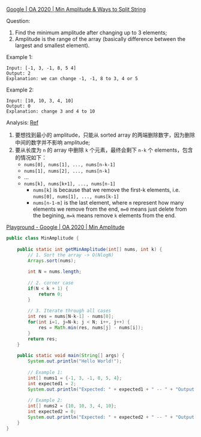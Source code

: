 [Google | OA 2020 | Min Amplitude & Ways to Split String](https://leetcode.com/discuss/interview-question/553399/)

Question:
1. Find the minimum amplitude after changing up to 3 elements;
2. Amplitude is the range of the array (basically difference between the largest and smallest element).


Example 1:
```
Input: [-1, 3, -1, 8, 5 4]
Output: 2
Explanation: we can change -1, -1, 8 to 3, 4 or 5
```


Example 2:
```
Input: [10, 10, 3, 4, 10]
Output: 0
Explanation: change 3 and 4 to 10
```


Analysis: [Ref](https://leetcode.com/discuss/interview-question/553399/Google-or-OA-2020-or-Min-Amplitude-and-Ways-to-Split-String/496073)
1. 要想找到最小的 amplitude，只能从 sorted array 的两端删除数字，因为删除中间的数字并不影响 amplitude;
2. 要从长度为 `n` 的 array 中删除 `k` 个元素，最终会剩下 `n-k` 个 elements，包含的情况如下：
    * `nums[0], nums[1], ..., nums[n-k-1]`
    * `nums[1], nums[2], ..., nums[n-k]`
    * ...
    * `nums[k], nums[k+1], ..., nums[n-1]`
        * `nums[k]` is because that we remove the first-k elements, i.e. `nums[0], nums[1], ..., nums[k-1]`
        * `nums[n-1-m]` is the last element, where `m` represent how many elements we remove from the end, `m=0` means just delete from the begining, `m=k` means remove `k` elements from the end.

  
[Playground - Google | OA 2020 | Min Amplitude](https://leetcode.com/playground/FGZCGYpL)  
```java
public class MinAmplitude {
    
    public static int getMinAmplitude(int[] nums, int k) {
        // 1. Sort the array -> O(NlogN)
        Arrays.sort(nums);
        
        int N = nums.length;
        
        // 2. corner case
        if(N < k + 1) {
            return 0;
        }
        
        // 3. Iterate through all cases
        int res = nums[N-k-1] - nums[0]; 
        for(int i=1, j=N-k; j < N; i++, j++) {
            res = Math.min(res, nums[j] - nums[i]);
        }
        return res;
    }
    
    public static void main(String[] args) {
        System.out.println("Hello World!");
        
        // Example 1:
        int[] nums1 = {-1, 3, -1, 8, 5, 4};
        int expected1 = 2;
        System.out.println("Expected: " + expected1 + " -- " + "Output: " + getMinAmplitude(nums1, 3));
        
        // Example 2:
        int[] nums2 = {10, 10, 3, 4, 10};
        int expected2 = 0;
        System.out.println("Expected: " + expected2 + " -- " + "Output: " + getMinAmplitude(nums2, 3));
    }
}
```

   